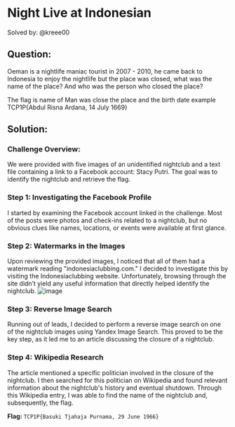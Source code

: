 # Night Live at Indonesian

Solved by: @kreee00

## Question:
Oeman is a nightlife maniac tourist in 2007 - 2010, he came back to Indonesia to enjoy the nightlife but the place was closed, what was the name of the place? And who was the person who closed the place?

The flag is name of Man was close the place and the birth date example TCP1P{Abdul Risna Ardana, 14 July 1669}


## Solution:

### Challenge Overview:

We were provided with five images of an unidentified nightclub and a text file containing a link to a Facebook account: Stacy Putri. The goal was to identify the nightclub and retrieve the flag.

### Step 1: Investigating the Facebook Profile

I started by examining the Facebook account linked in the challenge. Most of the posts were photos and check-ins related to a nightclub, but no obvious clues like names, locations, or events were available at first glance.

### Step 2: Watermarks in the Images

Upon reviewing the provided images, I noticed that all of them had a watermark reading "indonesiaclubbing.com." I decided to investigate this by visiting the Indonesiaclubbing website. Unfortunately, browsing through the site didn’t yield any useful information that directly helped identify the nightclub.
![image](https://github.com/user-attachments/assets/ce8c978c-4145-4666-8d7c-baa8c0ec655c)

### Step 3: Reverse Image Search

Running out of leads, I decided to perform a reverse image search on one of the nightclub images using Yandex Image Search. This proved to be the key step, as it led me to an article discussing the closure of a nightclub.

### Step 4: Wikipedia Research

The article mentioned a specific politician involved in the closure of the nightclub. I then searched for this politician on Wikipedia and found relevant information about the nightclub's history and eventual shutdown. Through this Wikipedia entry, I was able to find the name of the nightclub and, subsequently, the flag.

**Flag:** `TCP1P{Basuki Tjahaja Purnama, 29 June 1966}`
